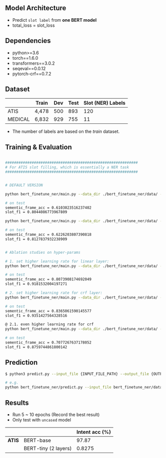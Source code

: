 ## Model Architecture

- Predict `slot label` from **one BERT model** 
- total_loss = slot_loss 

## Dependencies

- python>=3.6
- torch==1.6.0
- transformers==3.0.2
- seqeval==0.0.12
- pytorch-crf==0.7.2

## Dataset

|         | Train  | Dev | Test |  Slot (NER) Labels |
|  -----  | ------ | --- | ---- |  ----------- |
|  ATIS   | 4,478  | 500 | 893  |  120         |
| MEDICAL | 6,832  | 929 | 755  |  11          |

- The number of labels are based on the _train_ dataset.

## Training & Evaluation

```bash

############################################################
# For ATIS slot filling, which is essentially a NER task
############################################################


# DEFAULT VERSION

python bert_finetune_ner/main.py --data_dir ./bert_finetune_ner/data/ --task atis --model_type bert --model_dir bert_finetune_ner/experiments/outputs/nerbert_0 --do_train --do_eval --train_batch_size 8 --num_train_epochs 8 --learning_rate 5e-5 --warmup_steps 600 --ignore_index -100

# on test
sementic_frame_acc = 0.6103023516237402
slot_f1 = 0.8044086773967809

python bert_finetune_ner/main.py --data_dir ./bert_finetune_ner/data/ --task atis --model_type bert --model_dir bert_finetune_ner/experiments/outputs/nerbert_1 --do_train --do_eval --train_batch_size 8 --num_train_epochs 8 --use_crf --learning_rate 5e-5 --warmup_steps 600 --ignore_index -100

# on test
sementic_frame_acc = 0.6226203807390818
slot_f1 = 0.8127837932238909


```




```bash

# Ablation studies on hyper-params

# 1. set higher learning rate for linear layer:
python bert_finetune_ner/main.py --data_dir ./bert_finetune_ner/data/ --task atis --model_type bert --model_dir bert_finetune_ner/experiments/outputs/nerbert_3 --do_train --do_eval --train_batch_size 8 --num_train_epochs 8 --learning_rate 5e-5 --linear_learning_rate 5e-4 --warmup_steps 600 --ignore_index -100

# on test
sementic_frame_acc = 0.8073908174692049
slot_f1 = 0.9181532004197271

# 2. set higher learning rate for crf layer:
python bert_finetune_ner/main.py --data_dir ./bert_finetune_ner/data/ --task atis --model_type bert --model_dir bert_finetune_ner/experiments/outputs/nerbert_1 --do_train --do_eval --train_batch_size 8 --num_train_epochs 8 --use_crf --crf_learning_rate 5e-3 --learning_rate 5e-5 --linear_learning_rate 5e-4 --warmup_steps 600 --ignore_index -100

# on test
sementic_frame_acc = 0.8365061590145577
slot_f1 = 0.9351427564328516

@ 2.1. even higher learning rate for crf
python bert_finetune_ner/main.py --data_dir ./bert_finetune_ner/data/ --task atis --model_type bert --model_dir bert_finetune_ner/experiments/outputs/nerbert_2 --do_train --do_eval --train_batch_size 8 --num_train_epochs 8 --use_crf --crf_learning_rate 1e-1 --learning_rate 5e-5 --linear_learning_rate 5e-5 --warmup_steps 600 --ignore_index -100

# on test
sementic_frame_acc = 0.7077267637178052
slot_f1 = 0.8759744861800142


```


## Prediction

```bash
$ python3 predict.py --input_file {INPUT_FILE_PATH} --output_file {OUTPUT_FILE_PATH} --model_dir {SAVED_CKPT_PATH}

# e.g.
python bert_finetune_ner/predict.py --input_file bert_finetune_ner/data/atis/test/seq.in --output_file bert_finetune_ner/experiments/outputs/nerbert_0/atis_test_predicted.txt --model_dir bert_finetune_ner/experiments/outputs/nerbert_0


```




## Results

- Run 5 ~ 10 epochs (Record the best result)
- Only test with `uncased` model

|           |                  | Intent acc (%) | 
| --------- | ---------------- | -------------- | 
| **ATIS**  | BERT-base        | 97.87          | 
|           | BERT-tiny (2 layers)        | 0.8275          | 


